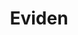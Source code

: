 ---
instagram: https://instagram.com/evidenlive
linkedin: https://linkedin.com/company/eviden
logohandle: eviden
sort: eviden
title: Eviden
twitter: https://x.com/EvidenLive
website: https://eviden.com/
youtube: https://youtube.com/@EvidenLive
---